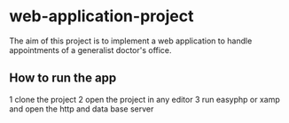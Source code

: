 # web-application-project
The aim of this project is to implement a web application to handle appointments of a generalist 
doctor's office. 
## How to run the app
1 clone the project 
2 open the project in any editor 
3 run easyphp or xamp and open the http and data base server
